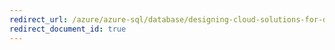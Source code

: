 ```yaml
---
redirect_url: /azure/azure-sql/database/designing-cloud-solutions-for-disaster-recovery
redirect_document_id: true
---
```

